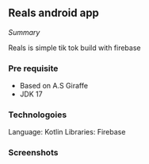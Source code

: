 ## Reals android app

_Summary_

Reals is simple tik tok build with firebase

### Pre requisite
* Based on A.S Giraffe
* JDK 17

### Technologoies
Language: Kotlin
Libraries: Firebase

### Screenshots
